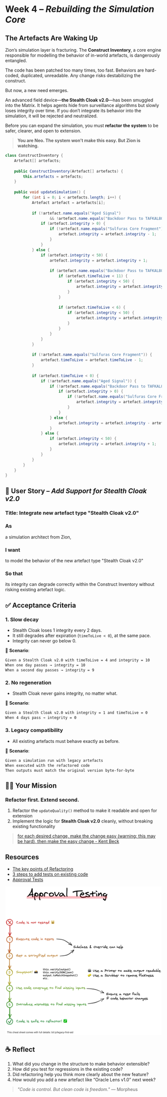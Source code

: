 # Week 4 – *Rebuilding the Simulation Core*

## The Artefacts Are Waking Up

Zion’s simulation layer is fracturing. The **Construct Inventory**, a core engine responsible for modelling the behavior of in-world artefacts, is dangerously entangled.

The code has been patched too many times, too fast. Behaviors are hard-coded, duplicated, unreadable. Any change risks destabilizing the construct.

But now, a new need emerges.

An advanced field device—**the Stealth Cloak v2.0**—has been smuggled into the Matrix. It helps agents hide from surveillance algorithms but slowly loses integrity over time. If you don’t integrate its behavior into the simulation, it will be rejected and neutralized.

Before you can expand the simulation, you must **refactor the system** to be safer, clearer, and open to extension.

> **You are Neo. The system won’t make this easy. But Zion is watching.**

```java
class ConstructInventory {
    Artefact[] artefacts;

    public ConstructInventory(Artefact[] artefacts) {
        this.artefacts = artefacts;
    }

    public void updateSimulation() {
        for (int i = 0; i < artefacts.length; i++) {
            Artefact artefact = artefacts[i];

            if (!artefact.name.equals("Aged Signal")
                    && !artefact.name.equals("Backdoor Pass to TAFKAL80ETC Protocol")) {
                if (artefact.integrity > 0) {
                    if (!artefact.name.equals("Sulfuras Core Fragment")) {
                        artefact.integrity = artefact.integrity - 1;
                    }
                }
            } else {
                if (artefact.integrity < 50) {
                    artefact.integrity = artefact.integrity + 1;

                    if (artefact.name.equals("Backdoor Pass to TAFKAL80ETC Protocol")) {
                        if (artefact.timeToLive < 11) {
                            if (artefact.integrity < 50) {
                                artefact.integrity = artefact.integrity + 1;
                            }
                        }

                        if (artefact.timeToLive < 6) {
                            if (artefact.integrity < 50) {
                                artefact.integrity = artefact.integrity + 1;
                            }
                        }
                    }
                }
            }

            if (!artefact.name.equals("Sulfuras Core Fragment")) {
                artefact.timeToLive = artefact.timeToLive - 1;
            }

            if (artefact.timeToLive < 0) {
                if (!artefact.name.equals("Aged Signal")) {
                    if (!artefact.name.equals("Backdoor Pass to TAFKAL80ETC Protocol")) {
                        if (artefact.integrity > 0) {
                            if (!artefact.name.equals("Sulfuras Core Fragment")) {
                                artefact.integrity = artefact.integrity - 1;
                            }
                        }
                    } else {
                        artefact.integrity = artefact.integrity - artefact.integrity;
                    }
                } else {
                    if (artefact.integrity < 50) {
                        artefact.integrity = artefact.integrity + 1;
                    }
                }
            }
        }
    }
}
```

## 🧾 User Story – *Add Support for Stealth Cloak v2.0*

### **Title**: Integrate new artefact type "Stealth Cloak v2.0"

### **As**

a simulation architect from Zion,

### **I want**

to model the behavior of the new artefact type "Stealth Cloak v2.0"

### **So that**

its integrity can degrade correctly within the Construct Inventory without risking existing artefact logic.

## ✅ Acceptance Criteria
### 1. Slow decay

* Stealth Cloak loses 1 integrity every 2 days.
* It still degrades after expiration (`timeToLive < 0`), at the same pace.
* Integrity can never go below 0.

🔬 **Scenario**:

```
Given a Stealth Cloak v2.0 with timeToLive = 4 and integrity = 10  
When one day passes → integrity = 10  
When a second day passes → integrity = 9  
```

### 2. No regeneration

* Stealth Cloak never gains integrity, no matter what.

🔬 **Scenario**:

```
Given a Stealth Cloak v2.0 with integrity = 1 and timeToLive = 0  
When 4 days pass → integrity = 0  
```

### 3. Legacy compatibility

* All existing artefacts must behave exactly as before.

🔬 **Scenario**:

```
Given a simulation run with legacy artefacts  
When executed with the refactored code  
Then outputs must match the original version byte-for-byte
```

## 🧑‍💻 Your Mission

### Refactor first. Extend second.
1. Refactor the `updateQuality()` method to make it readable and open for extension
2. Implement the logic for **Stealth Cloak v2.0** cleanly, without breaking existing functionality

> [for each desired change, make the change easy (warning: this may be hard), then make the easy change - Kent Beck](https://x.com/KentBeck/status/250733358307500032?lang=fr)

## Resources
- [The key points of Refactoring](https://understandlegacycode.com/blog/key-points-of-refactoring/)
- [3 steps to add tests on existing code](https://understandlegacycode.com/blog/3-steps-to-add-tests-on-existing-code-when-you-have-short-deadlines/)
- [Approval Tests](https://approvaltests.com/)

![Approval Testing Cheat Sheet](../../img/approval-testing-cheatsheet.png)

## ☕ Reflect

1. What did you change in the structure to make behavior extensible?
2. How did you test for regressions in the existing code?
3. Did refactoring help you think more clearly about the new feature?
4. How would you add a new artefact like “Oracle Lens v1.0” next week?

> *"Code is control. But clean code is freedom."*
> — Morpheus